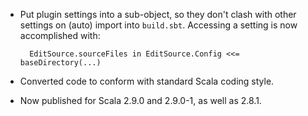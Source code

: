 * Put plugin settings into a sub-object, so they don't clash with
  other settings on (auto) import into `build.sbt`. Accessing a setting
  is now accomplished with:

        EditSource.sourceFiles in EditSource.Config <<= baseDirectory(...)

* Converted code to conform with standard Scala coding style.
* Now published for Scala 2.9.0 and 2.9.0-1, as well as 2.8.1.
